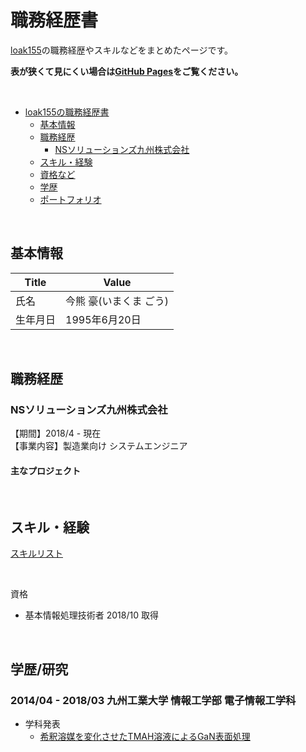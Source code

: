 職務経歴書
======
[loak155](https://github.com/loak155)の職務経歴やスキルなどをまとめたページです。

**表が狭くて見にくい場合は[GitHub Pages](https://loak155.github.io/)をご覧ください。**

<br>

- [loak155の職務経歴書](#loak155の職務経歴書)
  - [基本情報](#基本情報)
  - [職務経歴](#職務経歴)
    - [NSソリューションズ九州株式会社](###NSソリューションズ九州株式会社)
  - [スキル・経験](#スキル経験)
  - [資格など](#資格など)
  - [学歴](#学歴)
  - [ポートフォリオ](ポートフォリオ)

<br>

## 基本情報

|Title|Value|
|---|-----|
|氏名|今熊 豪(いまくま ごう)|
|生年月日|1995年6月20日|

<br>

## 職務経歴

### NSソリューションズ九州株式会社
【期間】2018/4 - 現在  
【事業内容】製造業向け システムエンジニア

#### 主なプロジェクト

<br>

## スキル・経験

[スキルリスト](/skills.md)

<br>

資格

- 基本情報処理技術者 2018/10 取得

<br>

学歴/研究
--------
### 2014/04 - 2018/03 九州工業大学 情報工学部 電子情報工学科

- 学科発表
  - [希釈溶媒を変化させたTMAH溶液によるGaN表面処理](https://www.jstage.jst.go.jp/article/jsapmeeting/2018.1/0/2018.1_3257/_article/-char/ja/)
